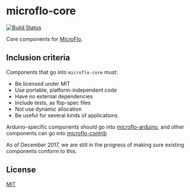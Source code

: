 microflo-core
===============
[![Build Status](https://travis-ci.org/microflo/microflo-core.png?branch=master)](https://travis-ci.org/microflo/microflo-core)

Core components for [MicroFlo](http://github.com/microflo/microflo).

## Inclusion criteria

Components that go into `microflo-core` must:

* Be licensed under MIT
* Use portable, platform-independent code
* Have no external dependencies
* Include tests, as fbp-spec files
* Not use dynamic allocation
* Be useful for several kinds of applications

Arduino-specific components should go into [microflo-arduino](https://github.com/microflo/microflo-arduino),
and other components can go into [microflo-contrib](https://github.com/microflo/microflo-contrib)

As of December 2017, we are still in the progress of making sure existing components conform to this.

## License
[MIT](./LICENSE)
